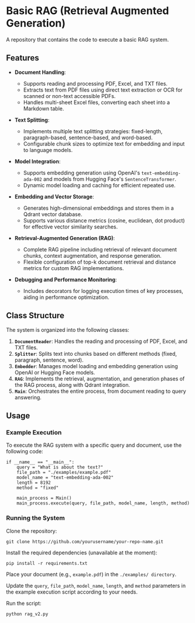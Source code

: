 # Basic RAG (Retrieval Augmented Generation)
A repository that contains the code to execute a basic RAG system.

## Features

- **Document Handling**:
  - Supports reading and processing PDF, Excel, and TXT files.
  - Extracts text from PDF files using direct text extraction or OCR for scanned or non-text accessible PDFs.
  - Handles multi-sheet Excel files, converting each sheet into a Markdown table.

- **Text Splitting**:
  - Implements multiple text splitting strategies: fixed-length, paragraph-based, sentence-based, and word-based.
  - Configurable chunk sizes to optimize text for embedding and input to language models.

- **Model Integration**:
  - Supports embedding generation using OpenAI's `text-embedding-ada-002` and models from Hugging Face's `SentenceTransformer`.
  - Dynamic model loading and caching for efficient repeated use.

- **Embedding and Vector Storage**:
  - Generates high-dimensional embeddings and stores them in a Qdrant vector database.
  - Supports various distance metrics (cosine, euclidean, dot product) for effective vector similarity searches.

- **Retrieval-Augmented Generation (RAG)**:
  - Complete RAG pipeline including retrieval of relevant document chunks, context augmentation, and response generation.
  - Flexible configuration of top-k document retrieval and distance metrics for custom RAG implementations.

- **Debugging and Performance Monitoring**:
  - Includes decorators for logging execution times of key processes, aiding in performance optimization.

## Class Structure

The system is organized into the following classes:

1. **`DocumentReader`**: Handles the reading and processing of PDF, Excel, and TXT files.
2. **`Splitter`**: Splits text into chunks based on different methods (fixed, paragraph, sentence, word).
3. **`Embedder`**: Manages model loading and embedding generation using OpenAI or Hugging Face models.
4. **`RAG`**: Implements the retrieval, augmentation, and generation phases of the RAG process, along with Qdrant integration.
5. **`Main`**: Orchestrates the entire process, from document reading to query answering.

## Usage

### Example Execution

To execute the RAG system with a specific query and document, use the following code:

```
if __name__ == "__main__":
    query = "What is about the text?"
    file_path = "./examples/example.pdf"
    model_name = "text-embedding-ada-002"
    length = 8192
    method = "fixed"

    main_process = Main()
    main_process.execute(query, file_path, model_name, length, method)
```

### Running the System

Clone the repository:
```
git clone https://github.com/yourusername/your-repo-name.git
```
Install the required dependencies (unavailable at the moment):
```
pip install -r requirements.txt
```

Place your document (e.g., `example.pdf`) in the `./examples/ directory`.

Update the `query`, `file_path`, `model_name`, `length`, and `method` parameters in the example execution script according to your needs.

Run the script:
```
python rag_v2.py
```
